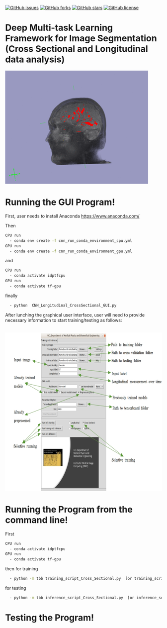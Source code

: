 [![GitHub issues](https://img.shields.io/github/issues/kbronik2017/UCL_MS)](https://github.com/kbronik2017/UCL_MS/issues)
[![GitHub forks](https://img.shields.io/github/forks/kbronik2017/UCL_MS)](https://github.com/kbronik2017/UCL_MS/network)
[![GitHub stars](https://img.shields.io/github/stars/kbronik2017/UCL_MS)](https://github.com/kbronik2017/UCL_MS/stargazers)
[![GitHub license](https://img.shields.io/github/license/kbronik2017/UCL_MS)](https://github.com/kbronik2017/UCL_MS/blob/master/LICENSE)


# Deep Multi-task Learning Framework for Image Segmentation (Cross Sectional and Longitudinal data analysis)


![multiple sclerosis (MS) lesion segmentation](images/brain_lesion.gif)


# Running the GUI Program! 

First, user needs to install Anaconda https://www.anaconda.com/

Then


```sh
CPU run
  - conda env create -f cnn_run_conda_environment_cpu.yml 
GPU run
  - conda env create -f cnn_run_conda_environment_gpu.yml 
``` 
and 

```sh
CPU run
  - conda activate idptfcpu
GPU run 
  - conda activate tf-gpu
``` 
finally

```sh
  - python  CNN_Longitudinal_CrossSectional_GUI.py 
``` 

After lunching the graphical user interface, user will need to provide necessary information to start training/testing as follows:  

<br>
 <img height="510" src="images/help.png" />
</br>


# Running the Program from the command line!

First 

```sh
CPU run
  - conda activate idptfcpu
GPU run 
  - conda activate tf-gpu
``` 
then for training


```sh
  - python -m tbb training_script_Cross_Sectional.py  [or training_script_Longitudinal.py]
``` 

for testing

```sh
  - python -m tbb inference_script_Cross_Sectional.py  [or inference_script_Longitudinal.py]
``` 

# Testing the Program!



